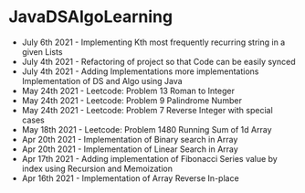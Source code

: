 # JavaDSAlgoLearning
* July 6th 2021 - Implementing Kth most frequently recurring string in a given List<String>s
* July 4th 2021 - Refactoring of project so that Code can be easily synced
* July 4th 2021 - Adding Implementations more implementations
Implementation of DS and Algo using Java
* May 24th 2021 - Leetcode: Problem 13 Roman to Integer
* May 24th 2021 - Leetcode: Problem 9 Palindrome Number
* May 24th 2021 - Leetcode: Problem 7 Reverse Integer with special cases
* May 18th 2021 - Leetcode: Problem 1480 Running Sum of 1d Array
* Apr 20th 2021 - Implementation of Binary search in Array
* Apr 20th 2021 - Implementation of Linear Search in Array
* Apr 17th 2021 - Adding implementation of Fibonacci Series value by index using Recursion and Memoization
* Apr 16th 2021 - Implementation of Array Reverse In-place
